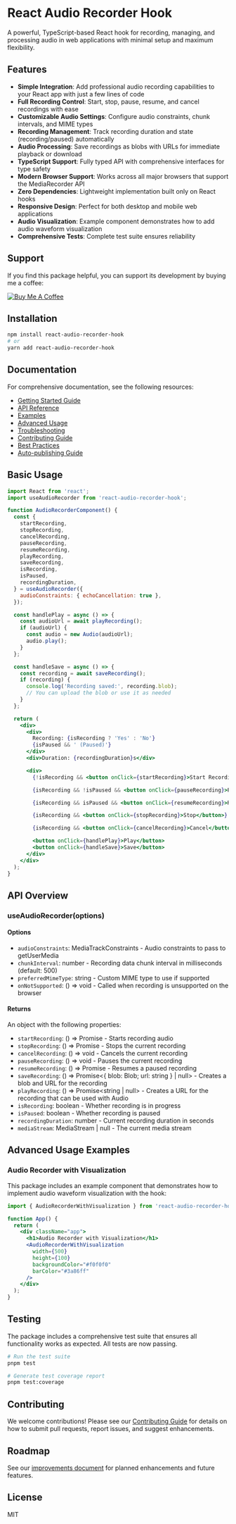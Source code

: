 # React Audio Recorder Hook

A powerful, TypeScript-based React hook for recording, managing, and processing audio in web applications with minimal setup and maximum flexibility.

## Features

- **Simple Integration**: Add professional audio recording capabilities to your React app with just a few lines of code
- **Full Recording Control**: Start, stop, pause, resume, and cancel recordings with ease
- **Customizable Audio Settings**: Configure audio constraints, chunk intervals, and MIME types
- **Recording Management**: Track recording duration and state (recording/paused) automatically
- **Audio Processing**: Save recordings as blobs with URLs for immediate playback or download
- **TypeScript Support**: Fully typed API with comprehensive interfaces for type safety
- **Modern Browser Support**: Works across all major browsers that support the MediaRecorder API
- **Zero Dependencies**: Lightweight implementation built only on React hooks
- **Responsive Design**: Perfect for both desktop and mobile web applications
- **Audio Visualization**: Example component demonstrates how to add audio waveform visualization
- **Comprehensive Tests**: Complete test suite ensures reliability

## Support

If you find this package helpful, you can support its development by buying me a coffee:

[![Buy Me A Coffee](https://www.buymeacoffee.com/assets/img/custom_images/orange_img.png)](https://buymeacoffee.com/miladbn)

## Installation

```bash
npm install react-audio-recorder-hook
# or
yarn add react-audio-recorder-hook
```

## Documentation

For comprehensive documentation, see the following resources:

- [Getting Started Guide](./docs-src/getting-started.md)
- [API Reference](./docs-src/api-reference.md)
- [Examples](./docs-src/examples.md)
- [Advanced Usage](./docs-src/advanced-usage.md)
- [Troubleshooting](./docs-src/troubleshooting.md)
- [Contributing Guide](./docs-src/contributing.md)
- [Best Practices](./docs-src/best-practices.md)
- [Auto-publishing Guide](./docs-src/auto-publishing.md)

## Basic Usage

```jsx
import React from 'react';
import useAudioRecorder from 'react-audio-recorder-hook';

function AudioRecorderComponent() {
  const {
    startRecording,
    stopRecording,
    cancelRecording,
    pauseRecording,
    resumeRecording,
    playRecording,
    saveRecording,
    isRecording,
    isPaused,
    recordingDuration,
  } = useAudioRecorder({
    audioConstraints: { echoCancellation: true },
  });

  const handlePlay = async () => {
    const audioUrl = await playRecording();
    if (audioUrl) {
      const audio = new Audio(audioUrl);
      audio.play();
    }
  };

  const handleSave = async () => {
    const recording = await saveRecording();
    if (recording) {
      console.log('Recording saved:', recording.blob);
      // You can upload the blob or use it as needed
    }
  };

  return (
    <div>
      <div>
        Recording: {isRecording ? 'Yes' : 'No'}
        {isPaused && ' (Paused)'}
      </div>
      <div>Duration: {recordingDuration}s</div>

      <div>
        {!isRecording && <button onClick={startRecording}>Start Recording</button>}

        {isRecording && !isPaused && <button onClick={pauseRecording}>Pause</button>}

        {isRecording && isPaused && <button onClick={resumeRecording}>Resume</button>}

        {isRecording && <button onClick={stopRecording}>Stop</button>}

        {isRecording && <button onClick={cancelRecording}>Cancel</button>}

        <button onClick={handlePlay}>Play</button>
        <button onClick={handleSave}>Save</button>
      </div>
    </div>
  );
}
```

## API Overview

### useAudioRecorder(options)

#### Options

- `audioConstraints`: MediaTrackConstraints - Audio constraints to pass to getUserMedia
- `chunkInterval`: number - Recording data chunk interval in milliseconds (default: 500)
- `preferredMimeType`: string - Custom MIME type to use if supported
- `onNotSupported`: () => void - Called when recording is unsupported on the browser

#### Returns

An object with the following properties:

- `startRecording`: () => Promise<void> - Starts recording audio
- `stopRecording`: () => Promise<void> - Stops the current recording
- `cancelRecording`: () => void - Cancels the current recording
- `pauseRecording`: () => void - Pauses the current recording
- `resumeRecording`: () => Promise<void> - Resumes a paused recording
- `saveRecording`: () => Promise<{ blob: Blob; url: string } | null> - Creates a blob and URL for the recording
- `playRecording`: () => Promise<string | null> - Creates a URL for the recording that can be used with Audio
- `isRecording`: boolean - Whether recording is in progress
- `isPaused`: boolean - Whether recording is paused
- `recordingDuration`: number - Current recording duration in seconds
- `mediaStream`: MediaStream | null - The current media stream

## Advanced Usage Examples

### Audio Recorder with Visualization

This package includes an example component that demonstrates how to implement audio waveform visualization with the hook:

```jsx
import { AudioRecorderWithVisualization } from 'react-audio-recorder-hook/examples';

function App() {
  return (
    <div className="app">
      <h1>Audio Recorder with Visualization</h1>
      <AudioRecorderWithVisualization
        width={500}
        height={100}
        backgroundColor="#f0f0f0"
        barColor="#3a86ff"
      />
    </div>
  );
}
```

## Testing

The package includes a comprehensive test suite that ensures all functionality works as expected. All tests are now passing.

```bash
# Run the test suite
pnpm test

# Generate test coverage report
pnpm test:coverage
```

## Contributing

We welcome contributions! Please see our [Contributing Guide](./docs-src/contributing.md) for details on how to submit pull requests, report issues, and suggest enhancements.

## Roadmap

See our [improvements document](./src/tests/IMPROVEMENTS.md) for planned enhancements and future features.

## License

MIT
